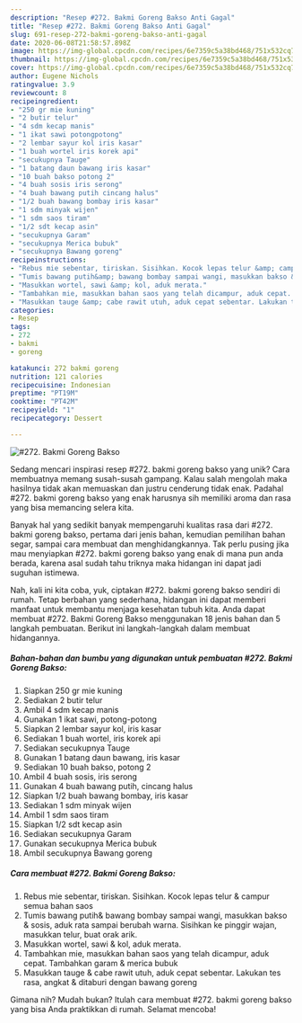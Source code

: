 ```yaml
---
description: "Resep #272. Bakmi Goreng Bakso Anti Gagal"
title: "Resep #272. Bakmi Goreng Bakso Anti Gagal"
slug: 691-resep-272-bakmi-goreng-bakso-anti-gagal
date: 2020-06-08T21:58:57.898Z
image: https://img-global.cpcdn.com/recipes/6e7359c5a38bd468/751x532cq70/272-bakmi-goreng-bakso-foto-resep-utama.jpg
thumbnail: https://img-global.cpcdn.com/recipes/6e7359c5a38bd468/751x532cq70/272-bakmi-goreng-bakso-foto-resep-utama.jpg
cover: https://img-global.cpcdn.com/recipes/6e7359c5a38bd468/751x532cq70/272-bakmi-goreng-bakso-foto-resep-utama.jpg
author: Eugene Nichols
ratingvalue: 3.9
reviewcount: 8
recipeingredient:
- "250 gr mie kuning"
- "2 butir telur"
- "4 sdm kecap manis"
- "1 ikat sawi potongpotong"
- "2 lembar sayur kol iris kasar"
- "1 buah wortel iris korek api"
- "secukupnya Tauge"
- "1 batang daun bawang iris kasar"
- "10 buah bakso potong 2"
- "4 buah sosis iris serong"
- "4 buah bawang putih cincang halus"
- "1/2 buah bawang bombay iris kasar"
- "1 sdm minyak wijen"
- "1 sdm saos tiram"
- "1/2 sdt kecap asin"
- "secukupnya Garam"
- "secukupnya Merica bubuk"
- "secukupnya Bawang goreng"
recipeinstructions:
- "Rebus mie sebentar, tiriskan. Sisihkan. Kocok lepas telur &amp; campur semua bahan saos"
- "Tumis bawang putih&amp; bawang bombay sampai wangi, masukkan bakso &amp; sosis, aduk rata sampai berubah warna. Sisihkan ke pinggir wajan, masukkan telur, buat orak arik."
- "Masukkan wortel, sawi &amp; kol, aduk merata."
- "Tambahkan mie, masukkan bahan saos yang telah dicampur, aduk cepat. Tambahkan garam &amp; merica bubuk"
- "Masukkan tauge &amp; cabe rawit utuh, aduk cepat sebentar. Lakukan tes rasa, angkat &amp; ditaburi dengan bawang goreng"
categories:
- Resep
tags:
- 272
- bakmi
- goreng

katakunci: 272 bakmi goreng 
nutrition: 121 calories
recipecuisine: Indonesian
preptime: "PT19M"
cooktime: "PT42M"
recipeyield: "1"
recipecategory: Dessert

---
```



![#272. Bakmi Goreng Bakso](https://img-global.cpcdn.com/recipes/6e7359c5a38bd468/751x532cq70/272-bakmi-goreng-bakso-foto-resep-utama.jpg)

Sedang mencari inspirasi resep #272. bakmi goreng bakso yang unik? Cara membuatnya memang susah-susah gampang. Kalau salah mengolah maka hasilnya tidak akan memuaskan dan justru cenderung tidak enak. Padahal #272. bakmi goreng bakso yang enak harusnya sih memiliki aroma dan rasa yang bisa memancing selera kita.

Banyak hal yang sedikit banyak mempengaruhi kualitas rasa dari #272. bakmi goreng bakso, pertama dari jenis bahan, kemudian pemilihan bahan segar, sampai cara membuat dan menghidangkannya. Tak perlu pusing jika mau menyiapkan #272. bakmi goreng bakso yang enak di mana pun anda berada, karena asal sudah tahu triknya maka hidangan ini dapat jadi suguhan istimewa.




Nah, kali ini kita coba, yuk, ciptakan #272. bakmi goreng bakso sendiri di rumah. Tetap berbahan yang sederhana, hidangan ini dapat memberi manfaat untuk membantu menjaga kesehatan tubuh kita. Anda dapat membuat #272. Bakmi Goreng Bakso menggunakan 18 jenis bahan dan 5 langkah pembuatan. Berikut ini langkah-langkah dalam membuat hidangannya.

<!--inarticleads1-->

##### Bahan-bahan dan bumbu yang digunakan untuk pembuatan #272. Bakmi Goreng Bakso:

1. Siapkan 250 gr mie kuning
1. Sediakan 2 butir telur
1. Ambil 4 sdm kecap manis
1. Gunakan 1 ikat sawi, potong-potong
1. Siapkan 2 lembar sayur kol, iris kasar
1. Sediakan 1 buah wortel, iris korek api
1. Sediakan secukupnya Tauge
1. Gunakan 1 batang daun bawang, iris kasar
1. Sediakan 10 buah bakso, potong 2
1. Ambil 4 buah sosis, iris serong
1. Gunakan 4 buah bawang putih, cincang halus
1. Siapkan 1/2 buah bawang bombay, iris kasar
1. Sediakan 1 sdm minyak wijen
1. Ambil 1 sdm saos tiram
1. Siapkan 1/2 sdt kecap asin
1. Sediakan secukupnya Garam
1. Gunakan secukupnya Merica bubuk
1. Ambil secukupnya Bawang goreng




<!--inarticleads2-->

##### Cara membuat #272. Bakmi Goreng Bakso:

1. Rebus mie sebentar, tiriskan. Sisihkan. Kocok lepas telur &amp; campur semua bahan saos
1. Tumis bawang putih&amp; bawang bombay sampai wangi, masukkan bakso &amp; sosis, aduk rata sampai berubah warna. Sisihkan ke pinggir wajan, masukkan telur, buat orak arik.
1. Masukkan wortel, sawi &amp; kol, aduk merata.
1. Tambahkan mie, masukkan bahan saos yang telah dicampur, aduk cepat. Tambahkan garam &amp; merica bubuk
1. Masukkan tauge &amp; cabe rawit utuh, aduk cepat sebentar. Lakukan tes rasa, angkat &amp; ditaburi dengan bawang goreng




Gimana nih? Mudah bukan? Itulah cara membuat #272. bakmi goreng bakso yang bisa Anda praktikkan di rumah. Selamat mencoba!
